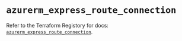 # `azurerm_express_route_connection`

Refer to the Terraform Registory for docs: [`azurerm_express_route_connection`](https://registry.terraform.io/providers/hashicorp/azurerm/3.81.0/docs/resources/express_route_connection).
